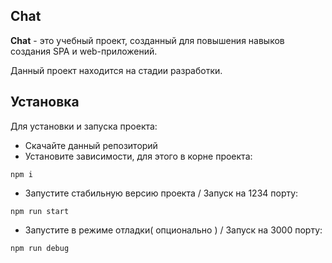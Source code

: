 ## **Chat**
**Chat** - это учебный проект, созданный для повышения навыков создания SPA и web-приложений. 

Данный проект находится на стадии разработки.

## **Установка**
Для установки и запуска проекта:

- Скачайте данный репозиторий
- Установите зависимости, для этого в корне проекта:

`npm i`
- Запустите стабильную версию проекта / Запуск на 1234 порту:

`npm run start`
- Запустите в режиме отладки( опционально ) / Запуск на 3000 порту:

`npm run debug`
